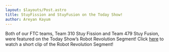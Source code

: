 ```yaml
---
layout: $layouts/Post.astro
title: StuyFission and StuyFusion on the Today Show!
author: Areyan Kayum
---
```

Both of our FTC teams, Team 310 Stuy Fission and Team 479 Stuy Fusion, were featured on the Today Show’s Robot Revolution Segment! Click [here](https://stuypulse.nyc3.digitaloceanspaces.com/site/videos/20180922_today_show.mp4) to watch a short clip of the Robot Revolution Segment!
